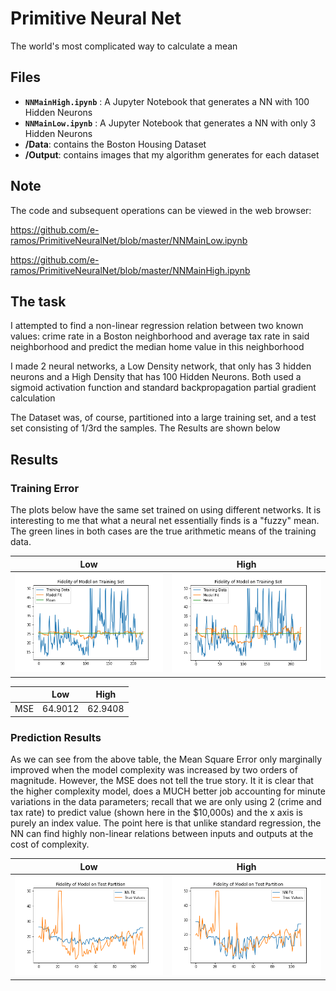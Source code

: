 # Primitive Neural Net

The world's most complicated way to calculate a mean


## Files

 - **`NNMainHigh.ipynb`** : A Jupyter Notebook that generates a NN with 100 Hidden Neurons
 - **`NNMainLow.ipynb`** : A Jupyter Notebook that generates a NN with only 3 Hidden Neurons
 - **/Data**: contains the Boston Housing Dataset
 - **/Output**: contains images that my algorithm generates for each dataset

## Note
The code and subsequent operations can be viewed in the web browser:

https://github.com/e-ramos/PrimitiveNeuralNet/blob/master/NNMainLow.ipynb

https://github.com/e-ramos/PrimitiveNeuralNet/blob/master/NNMainHigh.ipynb

## The task

I attempted to find a non-linear regression relation between two known values: crime rate in a Boston neighborhood 
and average tax rate in said neighborhood and predict the median home value in this neighborhood

I made 2 neural networks, a Low Density network, that only has 3 hidden neurons and a High Density that has 100 Hidden Neurons.
Both used a sigmoid activation function and standard backpropagation partial gradient calculation

The Dataset was, of course, partitioned into a large training set, and a test set consisting of 1/3rd the samples.
The Results are shown below

## Results

### Training Error

The plots below have the same set trained on using different networks. It is interesting to me that what a neural net essentially finds is a "fuzzy" mean. The green lines in both cases are the true arithmetic means of the training data.

| Low |High|
|--|--|
| ![](https://github.com/e-ramos/PrimitiveNeuralNet/blob/master/Output/TrainingPartitionLow.png)|![](https://github.com/e-ramos/PrimitiveNeuralNet/blob/master/Output/TrainingPartitionHigh.png)|



|  | Low |High|
|--|--|--|
|  MSE|64.9012 |62.9408|

### Prediction Results

As we can see from the above table, the Mean Square Error only marginally improved when the model complexity was increased by two orders of magnitude. However, the MSE does not tell the true story.
It it is clear that the higher complexity model, does a MUCH better job accounting for minute variations in the data parameters; recall that we are only using 2 (crime and tax rate) to predict value (shown here in the $10,000s) and the x axis is purely an index value. 
The point here is that unlike standard regression, the NN can find highly non-linear relations between inputs and outputs at the cost of complexity. 

| Low |High|
|--|--|
| ![](https://github.com/e-ramos/PrimitiveNeuralNet/blob/master/Output/TestPartitionLow.png)|![](https://github.com/e-ramos/PrimitiveNeuralNet/blob/master/Output/TestPartitionHigh.png)|




